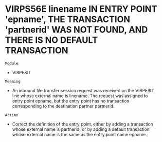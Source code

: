# VIRPS56E linename IN ENTRY POINT 'epname', THE TRANSACTION 'partnerid' WAS NOT FOUND, AND THERE IS NO DEFAULT TRANSACTION

`Module`
- VIRPESIT

`Meaning`
- An inbound file transfer session request was received on the VIRPESIT line whose external name is linename. The request was assigned to entry point epname, but the entry point has no transaction corresponding to the destination partner partnerid.

`Action`
- Correct the definition of the entry point, either by adding a transaction whose external name is partnerid, or by adding a default transaction whose external name is the same as the entry point name epname.
